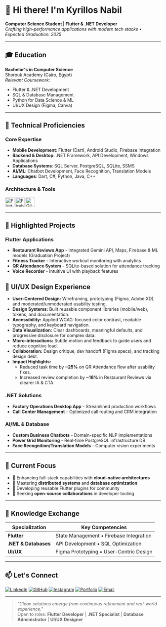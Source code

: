# 👋 Hi there! I'm Kyrillos Nabil
**Computer Science Student | Flutter & .NET Developer**  
*Crafting high-performance applications with modern tech stacks • Expected Graduation: 2025*

---

## 🎓 Education
**Bachelor's in Computer Science**  
Shorouk Academy (Cairo, Egypt)  
*Relevant Coursework*:  
- Flutter & .NET Development 
- SQL & Database Management 
- Python for Data Science & ML 
- UI/UX Design (Figma, Canva)

---

## 🔧 Technical Proficiencies
### Core Expertise
- **Mobile Development**: Flutter (Dart), Android Studio, Firebase Integration
- **Backend & Desktop**: .NET Framework, API Development, Windows Applications
- **Database Systems**: SQL Server, PostgreSQL, SQLite, SSMS
- **AI/ML**: Chatbot Development, Face Recognition, Translation Models
- **Languages**: Dart, C#, Python, Java, C++

### Architecture & Tools
<img align="left" alt="Flutter" width="30px" src="https://cdn.worldvectorlogo.com/logos/flutter-logo.svg" />
<img align="left" alt="Firebase" width="30px" src="https://cdn.worldvectorlogo.com/logos/firebase-1.svg" />
<img align="left" alt="Git" width="30px" src="https://cdn.worldvectorlogo.com/logos/git-icon.svg" />
<br/><br/>

---

## 🚀 Highlighted Projects
### Flutter Applications
- **Restaurant Reviews App** - Integrated Gemini API, Maps, Firebase & ML models (Graduation Project)
- **Fitness Tracker** - Interactive workout monitoring with analytics
- **QR Attendance System** - SQLite-based solution for attendance tracking
- **Voice Recorder** - Intuitive UI with playback features

## 🎨 UI/UX Design Experience

- **User-Centered Design:** Wireframing, prototyping (Figma, Adobe XD), and moderated/unmoderated usability testing.
- **Design Systems:** Built reusable component libraries (mobile/web), tokens, and documentation.
- **Accessibility:** Applied WCAG-focused color contrast, readable typography, and keyboard navigation.
- **Data Visualization:** Clear dashboards, meaningful defaults, and progressive disclosure for complex data.
- **Micro-interactions:** Subtle motion and feedback to guide users and reduce cognitive load.
- **Collaboration:** Design critique, dev handoff (Figma specs), and tracking design debt.
- **Impact Highlights:**
  - Reduced task time by **~25%** on QR Attendance flow after usability fixes.
  - Increased review completion by **~18%** in Restaurant Reviews via clearer IA & CTA

### .NET Solutions
- **Factory Operations Desktop App** - Streamlined production workflows
- **Call Center Management** - Optimized call routing and CRM integration

### AI/ML & Database
- **Custom Business Chatbots** - Domain-specific NLP implementations
- **Power Grid Monitoring** - Real-time PostgreSQL infrastructure DB
- **Face Recognition/Translation Models** - Computer vision experiments


---

## 🌟 Current Focus
- 🔭 Enhancing full-stack capabilities with **cloud-native architectures**
- 🌱 Mastering **distributed systems** and **database optimization**
- 📱 Developing reusable Flutter plugins for community
- 👯 Seeking **open-source collaborations** in developer tooling

---

## 💬 Knowledge Exchange
| Specialization       | Key Competencies                          |
|----------------------|------------------------------------------|
| **Flutter**          | State Management • Firebase Integration  |
| **.NET & Databases** | API Development • SQL Optimization       |
| **UI/UX**            | Figma Prototyping • User-Centric Design  |

---

## 📫 Let's Connect
[![LinkedIn](https://img.shields.io/badge/LinkedIn-Connect-blue?style=flat&logo=linkedin)](www.linkedin.com/in/kyrillos-zakhary)
[![GitHub](https://img.shields.io/badge/GitHub-Follow-black?style=flat&logo=github)](https://github.com/keronabil20)
[![Instagram](https://img.shields.io/badge/Instagram-Follow-E4405F?style=flat&logo=instagram)](https://www.instagram.com/kero_nabil20/)
[![Portfolio](https://img.shields.io/badge/Portfolio-Visit-9cf?style=flat)](https://portfolio-udqk.vercel.app/)
[![Email](https://img.shields.io/badge/Email-Contact-D14836?style=flat&logo=gmail)](mailto:kyrillosnabil21@gmail.com)

---

> *"Clean solutions emerge from continuous refinement and real-world experience."*  
> Open to roles: **Flutter Developer** | **.NET Specialist** | **Database Administrator** | **UI/UX Designer**
